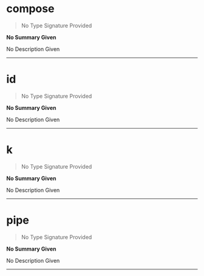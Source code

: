
# compose

> No Type Signature Provided

__No Summary Given__

No Description Given

---

# id

> No Type Signature Provided

__No Summary Given__

No Description Given

---

# k

> No Type Signature Provided

__No Summary Given__

No Description Given

---

# pipe

> No Type Signature Provided

__No Summary Given__

No Description Given

---
